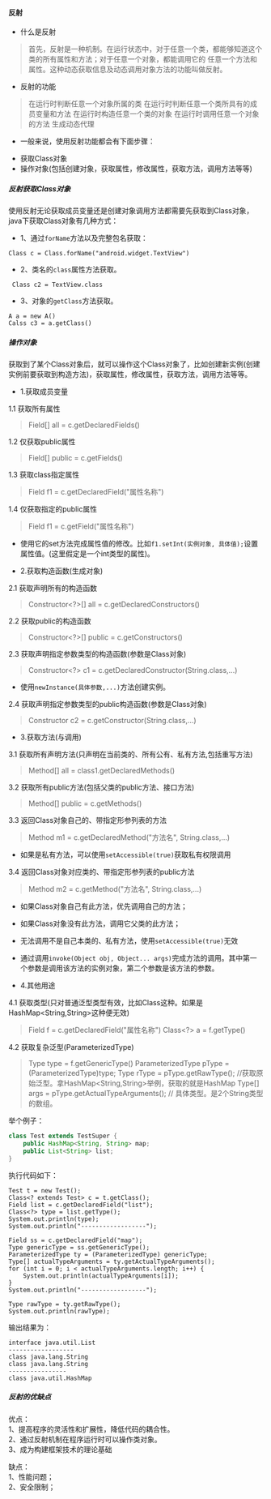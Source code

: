 #### 反射

- 什么是反射
> 首先，反射是一种机制。在运行状态中，对于任意一个类，都能够知道这个类的所有属性和方法；对于任意一个对象，都能调用它的
> 任意一个方法和属性。这种动态获取信息及动态调用对象方法的功能叫做反射。

- 反射的功能
> 在运行时判断任意一个对象所属的类
> 在运行时判断任意一个类所具有的成员变量和方法
> 在运行时构造任意一个类的对象
> 在运行时调用任意一个对象的方法
> 生成动态代理

- 一般来说，使用反射功能都会有下面步骤：
* 获取Class对象
* 操作对象(包括创建对象，获取属性，修改属性，获取方法，调用方法等等)


##### 反射获取Class对象

使用反射无论获取成员变量还是创建对象调用方法都需要先获取到Class对象，java下获取Class对象有几种方式：  
- 1、通过`forName`方法以及完整包名获取：
```
Class c = Class.forName("android.widget.TextView")
```
- 2、类名的`class`属性方法获取。
```
 Class c2 = TextView.class
```  
- 3、对象的`getClass`方法获取。
```
A a = new A()
Calss c3 = a.getClass()
```


##### 操作对象

获取到了某个Class对象后，就可以操作这个Class对象了，比如创建新实例(创建实例前要获取到构造方法)，获取属性，修改属性，获取方法，调用方法等等。

- 1.获取成员变量 

1.1 获取所有属性
> Field[] all = c.getDeclaredFields()

1.2 仅获取public属性
> Field[] public = c.getFields()

1.3 获取class指定属性
> Field f1 = c.getDeclaredField("属性名称")

1.4 仅获取指定的public属性
> Field f1 = c.getField("属性名称")

* 使用它的set方法完成属性值的修改。比如`f1.setInt(实例对象, 具体值);`设置属性值。(这里假定是一个int类型的属性)。

- 2.获取构造函数(生成对象)

2.1 获取声明所有的构造函数
> Constructor<?>[] all = c.getDeclaredConstructors()

2.2 获取public的构造函数
> Constructor<?>[] public = c.getConstructors()

2.3 获取声明指定参数类型的构造函数(参数是Class对象)
> Constructor<?> c1 = c.getDeclaredConstructor(String.class,...)

* 使用`newInstance(具体参数,...)`方法创建实例。

2.4 获取声明指定参数类型的public构造函数(参数是Class对象)
> Constructor c2 = c.getConstructor(String.class,...)

- 3.获取方法(与调用)

3.1 获取所有声明方法(只声明在当前类的、所有公有、私有方法,包括重写方法)
> Method[] all = class1.getDeclaredMethods()

3.2 获取所有public方法(包括父类的public方法、接口方法)
> Method[] public = c.getMethods()

3.3 返回Class对象自己的、带指定形参列表的方法
> Method m1 = c.getDeclaredMethod("方法名", String.class,...)
* 如果是私有方法，可以使用`setAccessible(true)`获取私有权限调用

3.4 返回Class对象对应类的、带指定形参列表的public方法
> Method m2 = c.getMethod("方法名", String.class,...)
* 如果Class对象自己有此方法，优先调用自己的方法；
* 如果Class对象没有此方法，调用它父类的此方法；
* 无法调用不是自己本类的、私有方法，使用`setAccessible(true)`无效

* 通过调用`invoke(Object obj, Object... args)`完成方法的调用。其中第一个参数是调用该方法的实例对象，第二个参数是该方法的参数。

- 4.其他用途

4.1 获取类型(只对普通泛型类型有效，比如Class<String>这种。如果是HashMap<String,String>这种便无效)
> Field f = c.getDeclaredField("属性名称")
> Class<?> a = f.getType()

4.2 获取复杂泛型(ParameterizedType)
> Type type = f.getGenericType()
> ParameterizedType pType = (ParameterizedType)type;
> Type rType = pType.getRawType(); //获取原始泛型。拿HashMap<String,String>举例，获取的就是HashMap
> Type[] args = pType.getActualTypeArguments(); // 具体类型。是2个String类型的数组。

举个例子：
```java
class Test extends TestSuper {
    public HashMap<String, String> map;
    public List<String> list;
}
```
执行代码如下：
```text
Test t = new Test();
Class<? extends Test> c = t.getClass();
Field list = c.getDeclaredField("list");
Class<?> type = list.getType();
System.out.println(type);
System.out.println("------------------");

Field ss = c.getDeclaredField("map");
Type genericType = ss.getGenericType();
ParameterizedType ty = (ParameterizedType) genericType;
Type[] actualTypeArguments = ty.getActualTypeArguments();
for (int i = 0; i < actualTypeArguments.length; i++) {
    System.out.println(actualTypeArguments[i]);
}
System.out.println("------------------");

Type rawType = ty.getRawType();
System.out.println(rawType);
```

输出结果为：
```text
interface java.util.List
------------------
class java.lang.String
class java.lang.String
----------------
class java.util.HashMap

```

##### 反射的优缺点

优点：   
1、提高程序的灵活性和扩展性，降低代码的耦合性。   
2、通过反射机制在程序运行时可以操作类对象。   
3、成为构建框架技术的理论基础

缺点：  
1、性能问题；   
2、安全限制；